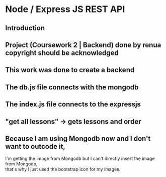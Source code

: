 # Node / Express JS REST API

## Introduction
## Project (Coursework 2 | Backend) done by renua copyright should be acknowledged
## This work was done to create a backend
## The db.js file connects with the mongodb
## The index.js file connects to the expressjs
## "get all lessons" -> gets lessons and order
## Because I am using Mongodb now and I don't want to outcode it, <br>
I'm getting the image from Mongodb but I can't directly insert the image from Mongodb, <br>
that's why I just used the bootstrap icon for my images.

